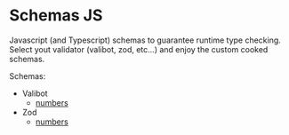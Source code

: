 # Schemas JS

Javascript (and Typescript) schemas to guarantee runtime type checking. Select yout validator (valibot, zod, etc...) and enjoy the custom cooked schemas.

Schemas:

- Valibot
    - [numbers](./schemas/valibot/numbers/README.md)
- Zod
    - [numbers](./schemas/zod/numbers/README.md)
